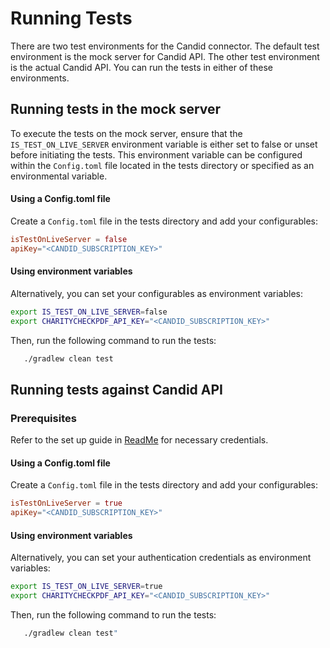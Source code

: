 # Running Tests

There are two test environments for the Candid connector. The default test environment is the mock server for Candid API. The other test environment is the actual Candid API. You can run the tests in either of these environments.

## Running tests in the mock server

To execute the tests on the mock server, ensure that the `IS_TEST_ON_LIVE_SERVER` environment variable is either set to false or unset before initiating the tests. This environment variable can be configured within the `Config.toml` file located in the tests directory or specified as an environmental variable.

#### Using a Config.toml file

Create a `Config.toml` file in the tests directory and add your configurables:
```toml
isTestOnLiveServer = false
apiKey="<CANDID_SUBSCRIPTION_KEY>"
```

#### Using environment variables

Alternatively, you can set your configurables as environment variables:
```bash
export IS_TEST_ON_LIVE_SERVER=false
export CHARITYCHECKPDF_API_KEY="<CANDID_SUBSCRIPTION_KEY>"
```

Then, run the following command to run the tests:
```bash
   ./gradlew clean test
```

## Running tests against Candid API

### Prerequisites

Refer to the set up guide in [ReadMe](../../../../README.md) for necessary credentials.

#### Using a Config.toml file

Create a `Config.toml` file in the tests directory and add your configurables:
```toml
isTestOnLiveServer = true
apiKey="<CANDID_SUBSCRIPTION_KEY>"
```

#### Using environment variables

Alternatively, you can set your authentication credentials as environment variables:
```bash
export IS_TEST_ON_LIVE_SERVER=true
export CHARITYCHECKPDF_API_KEY="<CANDID_SUBSCRIPTION_KEY>"
```

Then, run the following command to run the tests:
```bash
   ./gradlew clean test"
```
